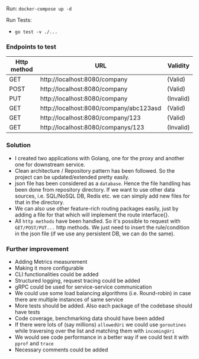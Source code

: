 Run: `docker-compose up -d`

Run Tests:
- `go test -v ./...`
### Endpoints to test

| Http method | URL | Validity |
|-------------|-----|----------|
| GET | http://localhost:8080/company | (Valid) |
| POST | http://localhost:8080/company | (Valid) |
| PUT | http://localhost:8080/company | (Invalid) |
| GET | http://localhost:8080/company/abc123asd | (Valid) |
| GET | http://localhost:8080/company/123 | (Valid) |
| GET | http://localhost:8080/companys/123 | (Invalid) |


### Solution

- I created two applications with Golang, one for the proxy and another one for downstream service. 
- Clean architecture / Repository pattern has been followed. So the project can be updated/extended pretty easily. 
- json file has been considered as a `database`. Hence the file handling has been done from repository directory. If we want to use other data sources, i.e. SQL/NoSQL DB, Redis etc. we can simply add new files for that in the directory.
- We can also use other feature-rich routing packages easily, just by adding a file for that which will implement the route interface{}.
- All `http methods` have been handled. So it's possible to request with `GET/POST/PUT...` http methods. We just need to insert the rule/condition in the json file (if we use any persistent DB, we can do the same).

### Further improvement

- Adding Metrics measurement 
- Making it more configurable
- CLI functionalities could be added
- Structured logging, request tracing could be added
- gRPC could be used for service-service communication
- We could use some load balancing algorithms (i.e. Round-robin) in case there are multiple instances of same service
- More tests should be added. Also each package of the codebase should have tests
- Code coverage, benchmarking data should have been added
- If there were lots of (say millions) `allowedUri` we could use `goroutines` while traversing over the list and matching them with `incomingUri`
- We would see code performance in a better way if we could test it with `pprof` and `trace`
- Necessary comments could be added 